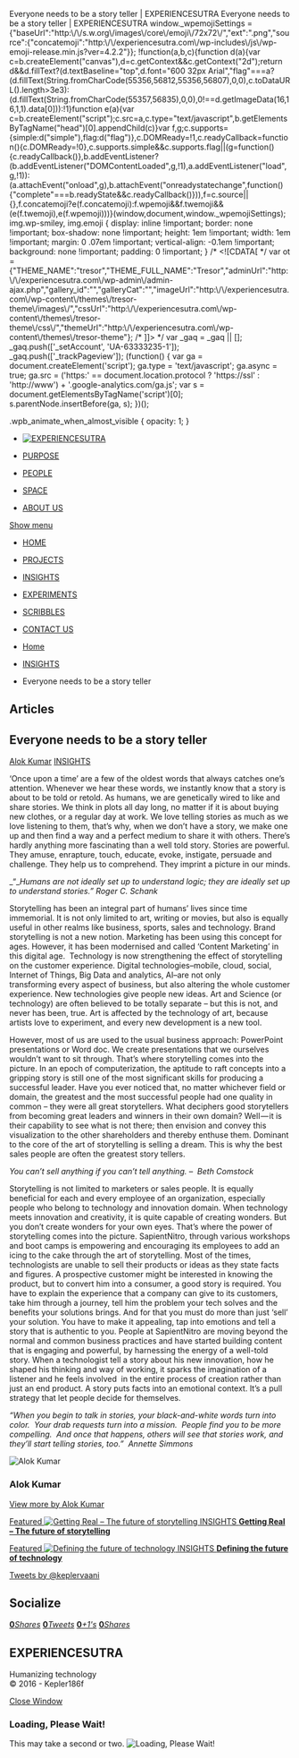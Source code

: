 Everyone needs to be a story teller | EXPERIENCESUTRA                         Everyone needs to be a story teller | EXPERIENCESUTRA     window.\_wpemojiSettings = {"baseUrl":"http:\\/\\/s.w.org\\/images\\/core\\/emoji\\/72x72\\/","ext":".png","source":{"concatemoji":"http:\\/\\/experiencesutra.com\\/wp-includes\\/js\\/wp-emoji-release.min.js?ver=4.2.2"}}; !function(a,b,c){function d(a){var c=b.createElement("canvas"),d=c.getContext&&c.getContext("2d");return d&&d.fillText?(d.textBaseline="top",d.font="600 32px Arial","flag"===a?(d.fillText(String.fromCharCode(55356,56812,55356,56807),0,0),c.toDataURL().length>3e3):(d.fillText(String.fromCharCode(55357,56835),0,0),0!==d.getImageData(16,16,1,1).data\[0\])):!1}function e(a){var c=b.createElement("script");c.src=a,c.type="text/javascript",b.getElementsByTagName("head")\[0\].appendChild(c)}var f,g;c.supports={simple:d("simple"),flag:d("flag")},c.DOMReady=!1,c.readyCallback=function(){c.DOMReady=!0},c.supports.simple&&c.supports.flag||(g=function(){c.readyCallback()},b.addEventListener?(b.addEventListener("DOMContentLoaded",g,!1),a.addEventListener("load",g,!1)):(a.attachEvent("onload",g),b.attachEvent("onreadystatechange",function(){"complete"===b.readyState&&c.readyCallback()})),f=c.source||{},f.concatemoji?e(f.concatemoji):f.wpemoji&&f.twemoji&&(e(f.twemoji),e(f.wpemoji)))}(window,document,window.\_wpemojiSettings);   img.wp-smiley, img.emoji { display: inline !important; border: none !important; box-shadow: none !important; height: 1em !important; width: 1em !important; margin: 0 .07em !important; vertical-align: -0.1em !important; background: none !important; padding: 0 !important; }                 /\* <!\[CDATA\[ \*/ var ot = {"THEME\_NAME":"tresor","THEME\_FULL\_NAME":"Tresor","adminUrl":"http:\\/\\/experiencesutra.com\\/wp-admin\\/admin-ajax.php","gallery\_id":"","galleryCat":"","imageUrl":"http:\\/\\/experiencesutra.com\\/wp-content\\/themes\\/tresor-theme\\/images\\/","cssUrl":"http:\\/\\/experiencesutra.com\\/wp-content\\/themes\\/tresor-theme\\/css\\/","themeUrl":"http:\\/\\/experiencesutra.com\\/wp-content\\/themes\\/tresor-theme"}; /\* \]\]> \*/             var \_gaq = \_gaq || \[\]; \_gaq.push(\['\_setAccount', 'UA-63333235-1'\]); \_gaq.push(\['\_trackPageview'\]); (function() { var ga = document.createElement('script'); ga.type = 'text/javascript'; ga.async = true; ga.src = ('https:' == document.location.protocol ? 'https://ssl' : 'http://www') + '.google-analytics.com/ga.js'; var s = document.getElementsByTagName('script')\[0\]; s.parentNode.insertBefore(ga, s); })();     

.wpb\_animate\_when\_almost\_visible { opacity: 1; }

*   [![EXPERIENCESUTRA](/wp-content/themes/tresor-theme/images/logo.png)](http://experiencesutra.com/)

*   [PURPOSE](http://experiencesutra.com/purpose/)
*   [PEOPLE](http://experiencesutra.com/people/)
*   [SPACE](http://experiencesutra.com/gallery/space/)
*   [ABOUT US](http://experiencesutra.com/about-us/)

 [Show menu](#dat-menu)

*   [HOME](http://experiencesutra.com/)
*   [PROJECTS](http://experiencesutra.com/category/projects/)
*   [INSIGHTS](http://experiencesutra.com/category/insights/)
*   [EXPERIMENTS](http://experiencesutra.com/category/experiments/)
*   [SCRIBBLES](http://experiencesutra.com/category/scribbles/)
*   [CONTACT US](http://experiencesutra.com/contact-us/)

*   [Home](http://experiencesutra.com)
*   [INSIGHTS](http://experiencesutra.com/category/insights/)
*   Everyone needs to be a story teller

Articles
--------

Everyone needs to be a story teller
-----------------------------------

[Alok Kumar](http://experiencesutra.com/author/alkuma/ "Posts by Alok Kumar") [INSIGHTS](http://experiencesutra.com/category/insights/)

‘Once upon a time’ are a few of the oldest words that always catches one’s attention. Whenever we hear these words, we instantly know that a story is about to be told or retold. As humans, we are genetically wired to like and share stories. We think in plots all day long, no matter if it is about buying new clothes, or a regular day at work. We love telling stories as much as we love listening to them, that’s why, when we don’t have a story, we make one up and then find a way and a perfect medium to share it with others. There’s hardly anything more fascinating than a well told story. Stories are powerful. They amuse, enrapture, touch, educate, evoke, instigate, persuade and challenge. They help us to comprehend. They imprint a picture in our minds.

_“__Humans are not ideally set up to understand logic; they are ideally set up to understand stories.” Roger C. Schank_

Storytelling has been an integral part of humans’ lives since time immemorial. It is not only limited to art, writing or movies, but also is equally useful in other realms like business, sports, sales and technology. Brand storytelling is not a new notion. Marketing has been using this concept for ages. However, it has been modernised and called ‘Content Marketing’ in this digital age.  Technology is now strengthening the effect of storytelling on the customer experience. Digital technologies–mobile, cloud, social, Internet of Things, Big Data and analytics, AI–are not only transforming every aspect of business, but also altering the whole customer experience. New technologies give people new ideas. Art and Science (or technology) are often believed to be totally separate – but this is not, and never has been, true. Art is affected by the technology of art, because artists love to experiment, and every new development is a new tool.

However, most of us are used to the usual business approach: PowerPoint presentations or Word doc. We create presentations that we ourselves wouldn’t want to sit through. That’s where storytelling comes into the picture. In an epoch of computerization, the aptitude to raft concepts into a gripping story is still one of the most significant skills for producing a successful leader. Have you ever noticed that, no matter whichever field or domain, the greatest and the most successful people had one quality in common – they were all great storytellers. What deciphers good storytellers from becoming great leaders and winners in their own domain? Well — it is their capability to see what is not there; then envision and convey this visualization to the other shareholders and thereby enthuse them. Dominant to the core of the art of storytelling is selling a dream. This is why the best sales people are often the greatest story tellers.

_You can’t sell anything if you can’t tell anything. –  Beth Comstock_

Storytelling is not limited to marketers or sales people. It is equally beneficial for each and every employee of an organization, especially people who belong to technology and innovation domain. When technology meets innovation and creativity, it is quite capable of creating wonders. But you don’t create wonders for your own eyes. That’s where the power of storytelling comes into the picture. SapientNitro, through various workshops and boot camps is empowering and encouraging its employees to add an icing to the cake through the art of storytelling. Most of the times, technologists are unable to sell their products or ideas as they state facts and figures. A prospective customer might be interested in knowing the product, but to convert him into a consumer, a good story is required. You have to explain the experience that a company can give to its customers, take him through a journey, tell him the problem your tech solves and the benefits your solutions brings. And for that you must do more than just ‘sell’ your solution. You have to make it appealing, tap into emotions and tell a story that is authentic to you. People at SapientNitro are moving beyond the normal and common business practices and have started building content that is engaging and powerful, by harnessing the energy of a well-told story. When a technologist tell a story about his new innovation, how he shaped his thinking and way of working, it sparks the imagination of a listener and he feels involved  in the entire process of creation rather than just an end product. A story puts facts into an emotional context. It’s a pull strategy that let people decide for themselves.

_“When you begin to talk in stories, your black-and-white words turn into color.  Your drab requests turn into a mission.  People find you to be more compelling.  And once that happens, others will see that stories work, and they’ll start telling stories, too.”  Annette Simmons_

![Alok Kumar](http://2.gravatar.com/avatar/5b549cbaca56272c0b3e4ef88e183c72?s=100&d=mm&r=g)

### Alok Kumar

[View more by Alok Kumar](http://experiencesutra.com/author/alkuma/)

[Featured ![Getting Real – The future of storytelling](http://experiencesutra.com/wp-content/uploads/2015/06/shutterstock_129557375-397x310_c.jpg)   INSIGHTS **Getting Real – The future of storytelling**](http://experiencesutra.com/insights/getting-real-the-future-of-storytelling/) 

[Featured ![Defining the future of technology](http://experiencesutra.com/wp-content/uploads/2015/01/shutterstock_198885266-397x310_c.jpg)   INSIGHTS **Defining the future of technology**](http://experiencesutra.com/insights/defining-the-future-of-technology/) 

[Tweets by @keplervaani](https://twitter.com/twitterdev)

Socialize
---------

[**0**_Shares_](http://www.facebook.com/sharer/sharer.php?u=http://experiencesutra.com) [**0**_Tweets_](#) [**0**_+1's_](https://plus.google.com/share?url=http://experiencesutra.com) [**0**_Shares_](http://www.linkedin.com/shareArticle?mini=true&url=http://experiencesutra.com&title=EXPERIENCESUTRA+-+Humanizing+Technology)

EXPERIENCESUTRA
---------------

Humanizing technology  
© 2016 - Kepler186f

[Close Window](#)

### Loading, Please Wait!

This may take a second or two. ![Loading, Please Wait!](http://experiencesutra.com/wp-content/themes/tresor-theme/images/loading.gif "Loading, Please Wait!")